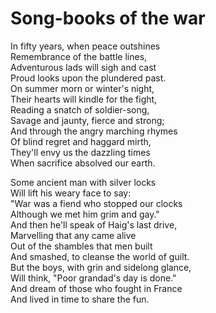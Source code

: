 # Song-books of the war

In fifty years, when peace outshines  
Remembrance of the battle lines,  
Adventurous lads will sigh and cast  
Proud looks upon the plundered past.  
On summer morn or winter's night,  
Their hearts will kindle for the fight,  
Reading a snatch of soldier-song,  
Savage and jaunty, fierce and strong;  
And through the angry marching rhymes  
Of blind regret and haggard mirth,  
They'll envy us the dazzling times  
When sacrifice absolved our earth.  

Some ancient man with silver locks  
Will lift his weary face to say:  
"War was a fiend who stopped our clocks  
Although we met him grim and gay."  
And then he'll speak of Haig's last drive,  
Marvelling that any came alive  
Out of the shambles that men built  
And smashed, to cleanse the world of guilt.  
But the boys, with grin and sidelong glance,  
Will think, "Poor grandad's day is done."  
And dream of those who fought in France  
And lived in time to share the fun.  
